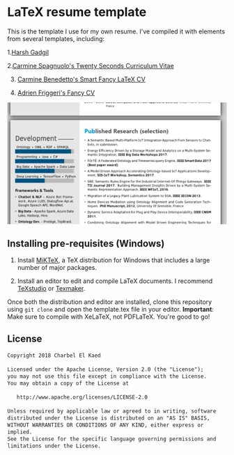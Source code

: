 # LaTeX resume template

This is the template I use for my own resume. I've compiled it with elements from several templates, including:

1.[Harsh Gadgil](https://github.com/opensorceror/Data-Engineer-Resume-LaTeX)

2.[Carmine Spagnuolo's Twenty Seconds Curriculum Vitae](https://github.com/spagnuolocarmine/TwentySecondsCurriculumVitae-LaTex)

3. [Carmine Benedetto's Smart Fancy LaTeX CV](https://github.com/neoben/smart-fancy-latex-cv)

4. [Adrien Friggeri's Fancy CV](https://www.sharelatex.com/templates/52fb8c1f33621a613683ecad)

![CV Screenshot](Screen.png)

## Installing pre-requisites (Windows)

1. Install [MiKTeX](https://miktex.org/howto/install-miktex), a TeX distribution for Windows that includes a large number of major packages.

2. Install an editor to edit and compile LaTeX documents. I recommend [TeXstudio](http://www.texstudio.org/) or [Texmaker](http://www.xm1math.net/texmaker/).

Once both the distribution and editor are installed, clone this repository using `git clone` and open the template.tex file in your editor. **Important**: Make sure to compile with XeLaTeX, not PDFLaTeX. You're good to go!

## License

```
Copyright 2018 Charbel El Kaed

Licensed under the Apache License, Version 2.0 (the "License");
you may not use this file except in compliance with the License.
You may obtain a copy of the License at

   http://www.apache.org/licenses/LICENSE-2.0

Unless required by applicable law or agreed to in writing, software
distributed under the License is distributed on an "AS IS" BASIS,
WITHOUT WARRANTIES OR CONDITIONS OF ANY KIND, either express or implied.
See the License for the specific language governing permissions and
limitations under the License.
```

